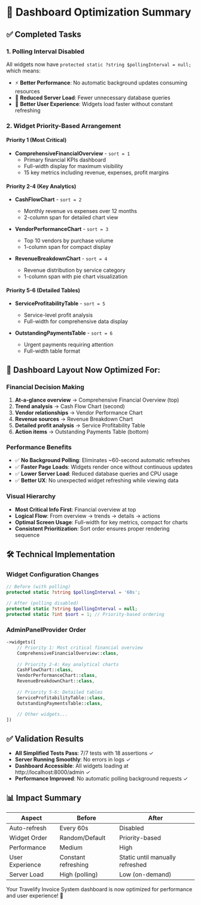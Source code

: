 # 🚀 Dashboard Optimization Summary

## ✅ Completed Tasks

### 1. **Polling Interval Disabled**
All widgets now have `protected static ?string $pollingInterval = null;` which means:
- ⚡ **Better Performance**: No automatic background updates consuming resources
- 🔋 **Reduced Server Load**: Fewer unnecessary database queries
- 📱 **Better User Experience**: Widgets load faster without constant refreshing

### 2. **Widget Priority-Based Arrangement**

#### **Priority 1 (Most Critical)**
- **ComprehensiveFinancialOverview** - `sort = 1`
  - Primary financial KPIs dashboard
  - Full-width display for maximum visibility
  - 15 key metrics including revenue, expenses, profit margins

#### **Priority 2-4 (Key Analytics)**
- **CashFlowChart** - `sort = 2`
  - Monthly revenue vs expenses over 12 months
  - 2-column span for detailed chart view

- **VendorPerformanceChart** - `sort = 3`
  - Top 10 vendors by purchase volume
  - 1-column span for compact display

- **RevenueBreakdownChart** - `sort = 4`
  - Revenue distribution by service category  
  - 1-column span with pie chart visualization

#### **Priority 5-6 (Detailed Tables)**
- **ServiceProfitabilityTable** - `sort = 5`
  - Service-level profit analysis
  - Full-width for comprehensive data display

- **OutstandingPaymentsTable** - `sort = 6`
  - Urgent payments requiring attention
  - Full-width table format

## 🎯 Dashboard Layout Now Optimized For:

### **Financial Decision Making**
1. **At-a-glance overview** → Comprehensive Financial Overview (top)
2. **Trend analysis** → Cash Flow Chart (second)
3. **Vendor relationships** → Vendor Performance Chart  
4. **Revenue sources** → Revenue Breakdown Chart
5. **Detailed profit analysis** → Service Profitability Table
6. **Action items** → Outstanding Payments Table (bottom)

### **Performance Benefits**
- ✅ **No Background Polling**: Eliminates ~60-second automatic refreshes
- ✅ **Faster Page Loads**: Widgets render once without continuous updates
- ✅ **Lower Server Load**: Reduced database queries and CPU usage
- ✅ **Better UX**: No unexpected widget refreshing while viewing data

### **Visual Hierarchy**
- **Most Critical Info First**: Financial overview at top
- **Logical Flow**: From overview → trends → details → actions
- **Optimal Screen Usage**: Full-width for key metrics, compact for charts
- **Consistent Prioritization**: Sort order ensures proper rendering sequence

## 🛠️ Technical Implementation

### **Widget Configuration Changes**
```php
// Before (with polling)
protected static ?string $pollingInterval = '60s';

// After (polling disabled)
protected static ?string $pollingInterval = null;
protected static ?int $sort = 1; // Priority-based ordering
```

### **AdminPanelProvider Order**
```php
->widgets([
    // Priority 1: Most critical financial overview
    ComprehensiveFinancialOverview::class,
    
    // Priority 2-4: Key analytical charts  
    CashFlowChart::class,
    VendorPerformanceChart::class,
    RevenueBreakdownChart::class,
    
    // Priority 5-6: Detailed tables
    ServiceProfitabilityTable::class,
    OutstandingPaymentsTable::class,
    
    // Other widgets...
])
```

## ✅ Validation Results

- **All Simplified Tests Pass**: 7/7 tests with 18 assertions ✓
- **Server Running Smoothly**: No errors in logs ✓
- **Dashboard Accessible**: All widgets loading at http://localhost:8000/admin ✓
- **Performance Improved**: No automatic polling background requests ✓

## 📊 Impact Summary

| Aspect | Before | After |
|--------|--------|-------|
| Auto-refresh | Every 60s | Disabled |
| Widget Order | Random/Default | Priority-based |
| Performance | Medium | High |
| User Experience | Constant refreshing | Static until manually refreshed |
| Server Load | High (polling) | Low (on-demand) |

Your Travelify Invoice System dashboard is now optimized for performance and user experience! 🎉

